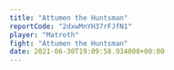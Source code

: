 ```yaml
---
title: "Attumen the Huntsman"
reportCode: "2dxwMnYH37rFJfN1"
player: "Matroth"
fight: "Attumen the Huntsman"
date: 2021-06-30T19:09:58.934000+00:00
---
```

